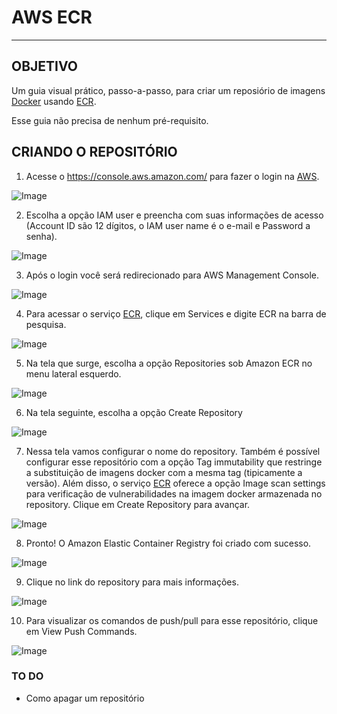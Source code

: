 # AWS ECR
---

## OBJETIVO

Um guia visual prático, passo-a-passo, para criar um reposiório de imagens [Docker](https://docs.docker.com/) usando [ECR](https://aws.amazon.com/ecr/).

Esse guia não precisa de nenhum pré-requisito. 

## CRIANDO O REPOSITÓRIO

1. Acesse o https://console.aws.amazon.com/ para fazer o login na [AWS](https://aws.amazon.com/).

![Image](images/1.png)

2. Escolha a opção IAM user e preencha com suas informações de acesso (Account ID são 12 dígitos, o IAM user name é o e-mail e Password a senha).

![Image](images/2.png)

3. Após o login você será redirecionado para AWS Management Console.

![Image](images/3.png)

4. Para acessar o serviço [ECR](https://aws.amazon.com/ecr/), clique em Services e digite ECR na barra de pesquisa.

![Image](images/4.png)

5. Na tela que surge, escolha a opção Repositories sob Amazon ECR no menu lateral esquerdo.

![Image](images/5.png)

6. Na tela seguinte, escolha a opção Create Repository

![Image](images/6.png)

7. Nessa tela vamos configurar o nome do repository. Também é possível configurar esse repositório com a opção Tag immutability que restringe a substituição de imagens docker com a mesma tag (tipicamente a versão). Além disso, o serviço [ECR](https://aws.amazon.com/ecr/) oferece a opção Image scan settings para verificação de vulnerabilidades na imagem docker armazenada no repository. Clique em Create Repository para avançar.

![Image](images/7.png)

8. Pronto! O Amazon Elastic Container Registry foi criado com sucesso. 

![Image](images/8.png)

9. Clique no link do repository para mais informações.

![Image](images/9.png)

10. Para visualizar os comandos de push/pull para esse repositório, clique em View Push Commands.

![Image](images/10.png)


### TO DO

* Como apagar um repositório
